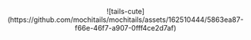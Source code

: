 <p align="center">
![tails-cute](https://github.com/mochitails/mochitails/assets/162510444/5863ea87-f66e-46f7-a907-0fff4ce2d7af)
</p>






<!--
**mochitails/mochitails** is a ✨ _special_ ✨ repository because its `README.md` (this file) appears on your GitHub profile.


